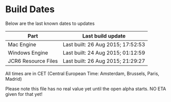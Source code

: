 # Build Dates

Below are the last known dates to updates

Part | Last build update
-----|-----
Mac Engine | Last built: 26 Aug 2015; 17:52:53
Windows Engine | Last built: 24 Aug 2015; 01:12:59
JCR6 Resource Files | Last built: 26 Aug 2015; 21:29:27
All times are in CET (Central European Time: Amsterdam, Brussels, Paris, Madrid)


Please note this file has no real value yet until the open alpha starts. NO ETA given for that yet!
